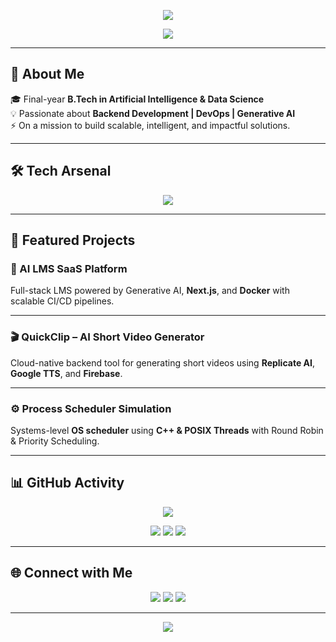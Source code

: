 <!-- Fancy Animated Header -->
<p align="center">
  <img src="https://capsule-render.vercel.app/api?type=waving&height=200&text=👋%20Hey!%20I'm%20Shreyash&fontAlign=50&fontAlignY=40&color=gradient" />
</p>

<!-- Typing animation -->
<p align="center">
  <a href="https://github.com/yashx007">
    <img src="https://readme-typing-svg.herokuapp.com?size=22&center=true&vCenter=true&width=600&lines=AI+%26+Data+Science+Engineer;Backend+Developer;DevOps+%7C+CI%2FCD+Automation;Generative+AI+Explorer;Always+Learning+%26+Building" />
  </a>
</p>

---

## 🚀 About Me  

🎓 Final-year **B.Tech in Artificial Intelligence & Data Science**  
💡 Passionate about **Backend Development | DevOps | Generative AI**  
⚡ On a mission to build scalable, intelligent, and impactful solutions.  

---

## 🛠️ Tech Arsenal  

<p align="center">
  <img src="https://skillicons.dev/icons?i=python,cpp,c,typescript,react,nextjs,nodejs,express,tailwind,git,docker,kubernetes,jenkins,aws" />
</p>

---

## 🧩 Featured Projects  

### 🚀 AI LMS SaaS Platform  
Full-stack LMS powered by Generative AI, **Next.js**, and **Docker** with scalable CI/CD pipelines.  

---

### 🎬 QuickClip – AI Short Video Generator  
Cloud-native backend tool for generating short videos using **Replicate AI**, **Google TTS**, and **Firebase**.  

---

### ⚙️ Process Scheduler Simulation  
Systems-level **OS scheduler** using **C++ & POSIX Threads** with Round Robin & Priority Scheduling.  

---

## 📊 GitHub Activity  

<p align="center">
  <!-- Contribution graph -->
  <img src="https://github-readme-activity-graph.vercel.app/graph?username=yashx007&theme=radical&bg_color=0f0f0f&hide_border=true" />
</p>

<p align="center">
  <!-- Stars, repos, commits -->
  <img src="https://img.shields.io/github/stars/yashx007?color=yellow&style=for-the-badge" />
  <img src="https://img.shields.io/badge/Contributions-70-green?style=for-the-badge" />
  <img src="https://img.shields.io/badge/Public%20Repos-16-blue?style=for-the-badge" />
</p>


---

## 🌐 Connect with Me  

<p align="center">
  <a href="mailto:shreyashpb16@gmail.com"><img src="https://img.shields.io/badge/Email-D14836?style=for-the-badge&logo=gmail&logoColor=white"></a>
  <a href="https://linkedin.com/in/shreyash-bhosale-33ab481b9"><img src="https://img.shields.io/badge/LinkedIn-0077B5?style=for-the-badge&logo=linkedin&logoColor=white"></a>
  <a href="https://github.com/yashx007"><img src="https://img.shields.io/badge/GitHub-171515?style=for-the-badge&logo=github&logoColor=white"></a>
</p>

---

<p align="center">
  <img src="https://capsule-render.vercel.app/api?type=waving&height=100&section=footer&color=gradient"/>
</p>

